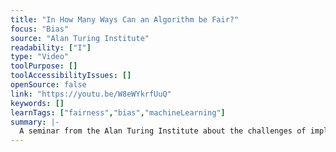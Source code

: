 ```yaml
---
title: "In How Many Ways Can an Algorithm be Fair?"
focus: "Bias"
source: "Alan Turing Institute"
readability: ["I"]
type: "Video"
toolPurpose: []
toolAccessibilityIssues: []
openSource: false
link: "https://youtu.be/W8eWYkrfUuQ"
keywords: []
learnTags: ["fairness","bias","machineLearning"]
summary: |-
  A seminar from the Alan Turing Institute about the challenges of implementing critical measures of fairness for technology policy and regulation.
---
```


